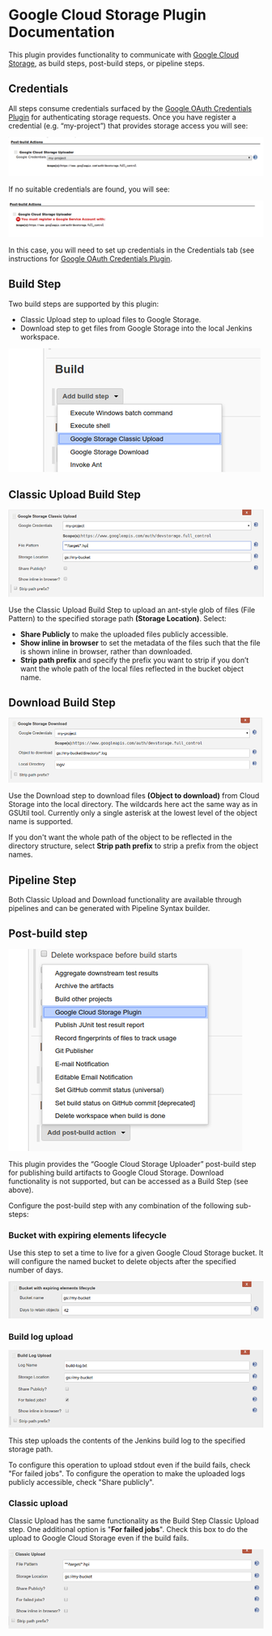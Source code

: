 <!--
 Copyright 2019 Google LLC

 Licensed under the Apache License, Version 2.0 (the "License");
 you may not use this file except in compliance with the License.
 You may obtain a copy of the License at

     https://www.apache.org/licenses/LICENSE-2.0

 Unless required by applicable law or agreed to in writing, software
 distributed under the License is distributed on an "AS IS" BASIS,
 WITHOUT WARRANTIES OR CONDITIONS OF ANY KIND, either express or implied.
 See the License for the specific language governing permissions and
 limitations under the License.
-->
# Google Cloud Storage Plugin Documentation

This plugin provides functionality to communicate with [Google Cloud Storage](https://cloud.google.com/storage), as build steps, post-build steps, or pipeline steps.

## Credentials

All steps consume credentials surfaced by the [Google OAuth Credentials Plugin](https://github.com/jenkinsci/google-oauth-plugin) for authenticating storage requests.  Once you have register a credential (e.g. “my-project”) that provides storage access you will see:

![credentials](images/credentials.png)

If no suitable credentials are found, you will see:

![credential error](images/credentials_error.png)

In this case, you will need to set up credentials in the Credentials tab (see instructions for [Google OAuth Credentials Plugin](https://github.com/jenkinsci/google-oauth-plugin).

## Build Step

Two build steps are supported by this plugin:

* Classic Upload step to upload files to Google Storage.
* Download step to get files from Google Storage into the local Jenkins workspace.
	
![dropdown](images/dropdown.png)

## Classic Upload Build Step

![classic build step](images/classic_build_step.png)

Use the Classic Upload Build Step to upload an ant-style glob of files (File Pattern) to the specified storage path **(Storage Location)**. Select:

* **Share Publicly** to make the uploaded files publicly accessible.
* **Show inline in browser** to set the metadata of the files such that the file is shown inline in browser, rather than downloaded.
* **Strip path prefix** and specify the prefix you want to strip if you don’t want the whole path of the local files reflected in the bucket object name.
	
## Download Build Step

![download build step](images/download_build_step.png)

Use the Download step to download files **(Object to download)** from Cloud Storage into the local directory. The wildcards here act the same way as in GSUtil tool. Currently only a single asterisk at the lowest level of the object name is supported.

If you don't want the whole path of the object to be reflected in the directory structure, select **Strip path prefix** to strip a prefix from the object names.

## Pipeline Step

Both Classic Upload and Download functionality are available through pipelines and can be generated with Pipeline Syntax builder.

## Post-build step

![post build dropdown](images/post_build_dropdown.png)

This plugin provides the “Google Cloud Storage Uploader” post-build step for publishing build artifacts to Google Cloud Storage. Download functionality is not supported, but can be accessed as a Build Step (see above).

Configure the post-build step with any combination of the following sub-steps:

### Bucket with expiring elements lifecycle

Use this step to set a time to live for a given Google Cloud Storage bucket. It will configure the named bucket to delete objects after the specified number of days.

![bucket](images/bucket.png)

### Build log upload

![build log](images/buildlog.png)

This step uploads the contents of the Jenkins build log to the specified storage path.

To configure this operation to upload stdout even if the build fails, check "For failed jobs". To configure the operation to make the uploaded logs publicly accessible, check "Share publicly".

### Classic upload

Classic Upload has the same functionality as the Build Step Classic Upload step. One additional option is "**For failed jobs**". Check this box to do the upload to Google Cloud Storage even if the build fails.

![classic upload](images/classic_upload.png)

